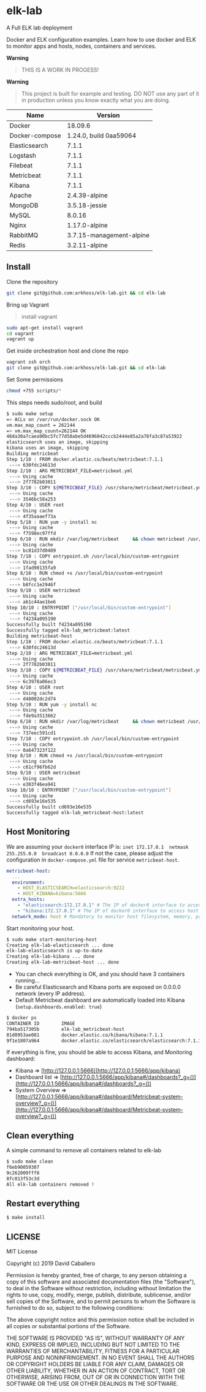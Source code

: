 # elk-lab
A Full ELK lab deployment

Docker and ELK configuration examples. 
Learn how to use docker and ELK to monitor apps and hosts, nodes, containers and services.

**Warning**
> THIS IS A WORK IN PROGESS! 

**Warning**
> This project is built for example and testing. 
> DO NOT use any part of it in production unless you know exactly what you are doing.

| Name  | Version |
| ------------- | ------------- |
| Docker  | 18.09.6 |
| Docker-compose  | 1.24.0, build 0aa59064 |
| Elasticsearch  | 7.1.1 |
| Logstash | 7.1.1 |
| Filebeat | 7.1.1 |
| Metricbeat  | 7.1.1 |
| Kibana  | 7.1.1 |
| Apache | 2.4.39-alpine |
| MongoDB | 3.5.18-jessie |
| MySQL | 8.0.16 |
| Nginx | 1.17.0-alpine |
| RabbitMQ | 3.7.15-management-alpine |
| Redis | 3.2.11-alpine |


## Install

Clone the repository

```bash
git clone git@github.com:arkhoss/elk-lab.git && cd elk-lab
```

Bring up Vagrant
> install vagrant

```bash
sudo apt-get install vagrant
cd vagrant
vagrant up
```
Get inside orchestration host and clone the repo
```bash
vagrant ssh orch
git clone git@github.com:arkhoss/elk-lab.git && cd elk-lab
```

Set Some permissions
```bash
chmod +755 scripts/*
```

This steps needs sudo/root, and build

```bash
$ sudo make setup
=> ACLs on /var/run/docker.sock OK
vm.max_map_count = 262144
=> vm.max_map_count=262144 OK
46da30a7caea90bc5fc77d50abe5d4696042cccb2444e85a2a78fa3c87a53922
elasticsearch uses an image, skipping
kibana uses an image, skipping
Building metricbeat
Step 1/10 : FROM docker.elastic.co/beats/metricbeat:7.1.1
 ---> 630fdc24613d
Step 2/10 : ARG METRICBEAT_FILE=metricbeat.yml
 ---> Using cache
 ---> 2f7782b03011
Step 3/10 : COPY ${METRICBEAT_FILE} /usr/share/metricbeat/metricbeat.yml
 ---> Using cache
 ---> 3546bc58a253
Step 4/10 : USER root
 ---> Using cache
 ---> 4f35aaaef73a
Step 5/10 : RUN yum -y install nc
 ---> Using cache
 ---> f7598ec97ffd
Step 6/10 : RUN mkdir /var/log/metricbeat     && chown metricbeat /usr/share/metricbeat/metricbeat.yml     && chmod go-w /usr/share/metricbeat/metricbeat.yml     && chown metricbeat /var/log/metricbeat
 ---> Using cache
 ---> bc81d37d0409
Step 7/10 : COPY entrypoint.sh /usr/local/bin/custom-entrypoint
 ---> Using cache
 ---> 1fad90135fa9
Step 8/10 : RUN chmod +x /usr/local/bin/custom-entrypoint
 ---> Using cache
 ---> b8fcc1e2946f
Step 9/10 : USER metricbeat
 ---> Using cache
 ---> ab1c44ae1be6
Step 10/10 : ENTRYPOINT ["/usr/local/bin/custom-entrypoint"]
 ---> Using cache
 ---> f4234a095190
Successfully built f4234a095190
Successfully tagged elk-lab_metricbeat:latest
Building metricbeat-host
Step 1/10 : FROM docker.elastic.co/beats/metricbeat:7.1.1
 ---> 630fdc24613d
Step 2/10 : ARG METRICBEAT_FILE=metricbeat.yml
 ---> Using cache
 ---> 2f7782b03011
Step 3/10 : COPY ${METRICBEAT_FILE} /usr/share/metricbeat/metricbeat.yml
 ---> Using cache
 ---> 6c3978a06ec3
Step 4/10 : USER root
 ---> Using cache
 ---> d48002dc2d74
Step 5/10 : RUN yum -y install nc
 ---> Using cache
 ---> fde9a3513662
Step 6/10 : RUN mkdir /var/log/metricbeat     && chown metricbeat /usr/share/metricbeat/metricbeat.yml     && chmod go-w /usr/share/metricbeat/metricbeat.yml     && chown metricbeat /var/log/metricbeat
 ---> Using cache
 ---> 737eec591cd1
Step 7/10 : COPY entrypoint.sh /usr/local/bin/custom-entrypoint
 ---> Using cache
 ---> 0a647323f122
Step 8/10 : RUN chmod +x /usr/local/bin/custom-entrypoint
 ---> Using cache
 ---> c61cf96fb62d
Step 9/10 : USER metricbeat
 ---> Using cache
 ---> e303f46ea941
Step 10/10 : ENTRYPOINT ["/usr/local/bin/custom-entrypoint"]
 ---> Using cache
 ---> cd693e16e535
Successfully built cd693e16e535
Successfully tagged elk-lab_metricbeat-host:latest
```


## Host Monitoring

We are assuming your `docker0` interface IP is: `inet 172.17.0.1  netmask 255.255.0.0  broadcast 0.0.0.0`
If not the case, please adjust the configuration in `docker-compose.yml` file for service `metricbeat-host`.

```yaml
metricbeat-host:
  ...
  environment:
    - HOST_ELASTICSEARCH=elasticsearch:9222
    - HOST_KIBANA=kibana:5666
  extra_hosts:
    - "elasticsearch:172.17.0.1" # The IP of docker0 interface to access host from container
    - "kibana:172.17.0.1" # The IP of docker0 interface to access host from container
  network_mode: host # Mandatory to monitor host filesystem, memory, processes,...
```

Start monitoring your host.

```bash
$ sudo make start-monitoring-host
Creating elk-lab-elasticsearch ... done
elk-lab-elasticsearch is up-to-date
Creating elk-lab-kibana ... done
Creating elk-lab-metricbeat-host ... done
```


* You can check everything is OK, and you should have 3 containers running...
* Be careful Elasticsearch and Kibana ports are exposed on 0.0.0.0 network (every IP address).
* Default Metricbeat dashboard are automatically loaded into Kibana (`setup.dashboards.enabled: true`)

```bash
$ docker ps
CONTAINER ID        IMAGE                                                 COMMAND                  CREATED             STATUS              PORTS                              NAMES
794ba517305b        elk-lab_metricbeat-host                               "/usr/local/bin/cust…"   9 minutes ago       Up About a minute                                      elk-lab-metricbeat-host
81d0953ae081        docker.elastic.co/kibana/kibana:7.1.1                 "/usr/local/bin/kiba…"   9 minutes ago       Up 9 minutes        0.0.0.0:5666->5601/tcp             elk-lab-kibana
9f1e1807a964        docker.elastic.co/elasticsearch/elasticsearch:7.1.1   "/usr/local/bin/dock…"   17 minutes ago      Up 17 minutes       9300/tcp, 0.0.0.0:9222->9200/tcp   elk-lab-elasticsearch
```

If everything is fine, you should be able to access Kibana, and Monitoring dashboard:

* Kibana => [http://127.0.0.1:5666](http://127.0.0.1:5666/app/kibana)
* Dashboard list => [http://127.0.0.1:5666/app/kibana#/dashboards?_g=()](http://127.0.0.1:5666/app/kibana#/dashboards?_g=())
* System Overview => [http://127.0.0.1:5666/app/kibana#/dashboard/Metricbeat-system-overview?_g=()](http://127.0.0.1:5666/app/kibana#/dashboard/Metricbeat-system-overview?_g=())


## Clean everything

A simple command to remove all containers related to elk-lab

```bash
$ sudo make clean
f6eb90059307
9c262009fff8
8fc813f53c3d
All elk-lab containers removed !
```

## Restart everything

```bash
$ make install
```

## LICENSE

MIT License

Copyright (c) 2019 David Caballero

Permission is hereby granted, free of charge, to any person obtaining a copy
of this software and associated documentation files (the "Software"), to deal
in the Software without restriction, including without limitation the rights
to use, copy, modify, merge, publish, distribute, sublicense, and/or sell
copies of the Software, and to permit persons to whom the Software is
furnished to do so, subject to the following conditions:

The above copyright notice and this permission notice shall be included in all
copies or substantial portions of the Software.

THE SOFTWARE IS PROVIDED "AS IS", WITHOUT WARRANTY OF ANY KIND, EXPRESS OR
IMPLIED, INCLUDING BUT NOT LIMITED TO THE WARRANTIES OF MERCHANTABILITY,
FITNESS FOR A PARTICULAR PURPOSE AND NONINFRINGEMENT. IN NO EVENT SHALL THE
AUTHORS OR COPYRIGHT HOLDERS BE LIABLE FOR ANY CLAIM, DAMAGES OR OTHER
LIABILITY, WHETHER IN AN ACTION OF CONTRACT, TORT OR OTHERWISE, ARISING FROM,
OUT OF OR IN CONNECTION WITH THE SOFTWARE OR THE USE OR OTHER DEALINGS IN THE
SOFTWARE.
